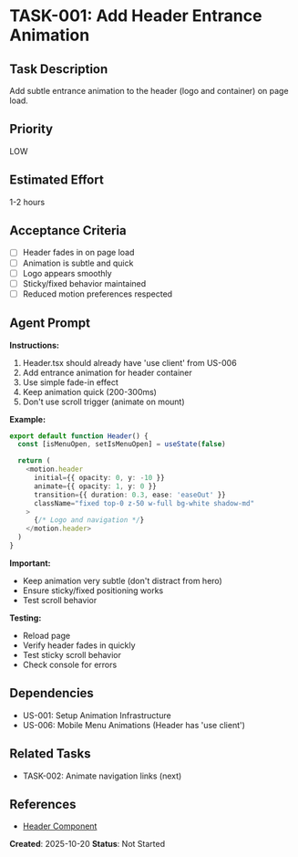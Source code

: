 # TASK-001: Add Header Entrance Animation

## Task Description

Add subtle entrance animation to the header (logo and container) on page load.

## Priority

LOW

## Estimated Effort

1-2 hours

## Acceptance Criteria

- [ ] Header fades in on page load
- [ ] Animation is subtle and quick
- [ ] Logo appears smoothly
- [ ] Sticky/fixed behavior maintained
- [ ] Reduced motion preferences respected

## Agent Prompt

**Instructions:**

1. Header.tsx should already have 'use client' from US-006
2. Add entrance animation for header container
3. Use simple fade-in effect
4. Keep animation quick (200-300ms)
5. Don't use scroll trigger (animate on mount)

**Example:**

```typescript
export default function Header() {
  const [isMenuOpen, setIsMenuOpen] = useState(false)

  return (
    <motion.header
      initial={{ opacity: 0, y: -10 }}
      animate={{ opacity: 1, y: 0 }}
      transition={{ duration: 0.3, ease: 'easeOut' }}
      className="fixed top-0 z-50 w-full bg-white shadow-md"
    >
      {/* Logo and navigation */}
    </motion.header>
  )
}
```

**Important:**

- Keep animation very subtle (don't distract from hero)
- Ensure sticky/fixed positioning works
- Test scroll behavior

**Testing:**

- Reload page
- Verify header fades in quickly
- Test sticky scroll behavior
- Check console for errors

## Dependencies

- US-001: Setup Animation Infrastructure
- US-006: Mobile Menu Animations (Header has 'use client')

## Related Tasks

- TASK-002: Animate navigation links (next)

## References

- [Header Component](../../../../components/Header.tsx)

**Created**: 2025-10-20
**Status**: Not Started
